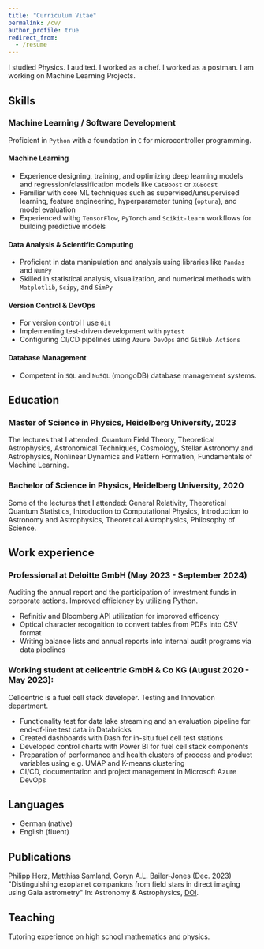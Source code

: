 ```yaml
---
title: "Curriculum Vitae"
permalink: /cv/
author_profile: true
redirect_from:
  - /resume
---
```

I studied Physics. I audited. I worked as a chef. I worked as a postman. I am working on Machine Learning Projects.
## Skills

### Machine Learning / Software Development 
Proficient in `Python` with a foundation in `C` for microcontroller programming.
#### Machine Learning
- Experience designing, training, and optimizing deep learning models and regression/classification models like `CatBoost` or `XGBoost`
- Familiar with core ML techniques such as supervised/unsupervised learning, feature engineering, hyperparameter tuning (`optuna`), and model evaluation
- Experienced withg `TensorFlow`, `PyTorch` and `Scikit-learn` workflows for building predictive models
#### Data Analysis & Scientific Computing
- Proficient in data manipulation and analysis using libraries like `Pandas` and `NumPy`
- Skilled in statistical analysis, visualization, and numerical methods with `Matplotlib`, `Scipy`, and `SimPy`
#### Version Control & DevOps
- For version control I use `Git`
- Implementing test-driven development with `pytest`
- Configuring CI/CD pipelines using `Azure DevOps` and `GitHub Actions`
#### Database Management
- Competent in `SQL` and `NoSQL` (mongoDB) database management systems.


## Education
### Master of Science in Physics, Heidelberg University, 2023

The lectures that I attended: Quantum Field Theory, Theoretical Astrophysics, Astronomical Techniques, Cosmology, Stellar Astronomy and Astrophysics, Nonlinear Dynamics and Pattern Formation, Fundamentals of Machine Learning.
### Bachelor of Science in Physics, Heidelberg University, 2020

Some of the lectures that I attended: General Relativity, Theoretical Quantum Statistics, Introduction to Computational Physics, Introduction to Astronomy and Astrophysics, Theoretical Astrophysics, Philosophy of Science.

## Work experience
### Professional at Deloitte GmbH (May 2023 - September 2024)

Auditing the annual report and the participation of investment funds in corporate actions. Improved efficiency by utilizing Python.
  * Refinitiv and Bloomberg API utilization for improved efficency
  * Optical character recognition to convert tables from PDFs into CSV format
  * Writing balance lists and annual reports into internal audit programs via data pipelines

### Working student at cellcentric GmbH & Co KG (August 2020 - May 2023):

Cellcentric is a fuel cell stack developer. Testing and Innovation department.
* Functionality test for data lake streaming and an evaluation pipeline for end-of-line test data in
Databricks
* Created dashboards with Dash for in-situ fuel cell test stations
* Developed control charts with Power BI for fuel cell stack components
* Preparation of performance and health clusters of process and product variables using e.g.
UMAP and K-means clustering
* CI/CD, documentation and project management in Microsoft Azure DevOps

## Languages
* German (native)
* English (fluent)

## Publications
Philipp Herz, Matthias Samland, Coryn A.L. Bailer-Jones (Dec. 2023) "Distinguishing exoplanet companions from field stars in direct imaging using Gaia astrometry" In: Astronomy & Astrophysics, [DOI](https://doi.org/10.1051/0004-6361/202348496).
  
## Teaching
Tutoring experience on high school mathematics and physics.
